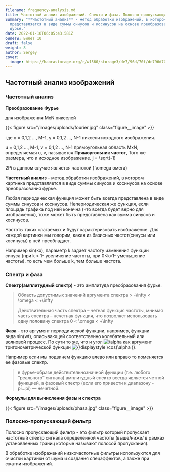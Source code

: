 ```yaml
---
filename: frequency-analysis.md
title: Частотный анализ изображений. Спектр и фаза. Полосно-пропускающий фильтр.
Summary: "**Частотный анализ** - метод обработки изображений, в котором картинка
  представляется в виде суммы синусов и косинусов на основе преобразования
  фурье."
date: 2022-01-10T06:05:43.581Z
билеты: Билет 10
draft: false
weight: 8
author: Sergey
cover:
  image: https://habrastorage.org/r/w1560/storage3/de7/96d/70f/de796d70f6772832ece34628824f46af.png
---
```

## Частотный анализ изображений

### Частотный анализ

**Преобразование Фурье**

для изображения MxN пикселей

{{< figure src="/images/uploads/fourier.jpg" class="figure__image" >}}

где x = 0,1,2 ..., M-1, y = 0,1,2 ..., N-1 пиксели исходного изображения.

u = 0,1,2 ..., M-1, v = 0,1,2 ..., N-1 прямоугольная область MxN, определяемая u, v, называется **Прямоугольник частот**, Того же размера, что и исходное изображение.
j = \sqrt(-1)

2Pi в данном случае является частотой ( \omega омега)

**Частотный анализ** - метод обработки изображений, в котором картинка представляется в виде суммы синусов и косинусов на основе преобразования фурье. 

Любая периодическая функция может быть всегда представлена в виде суммы синусов и косинусов. Непериодическая же функция, если площадь графика под ней конечна (что всегда будет верно для изображения), тоже может быть представлена как сумма синусов и косинусов.

Частоты таких слагаемых и будут характеризовать изображение. Для каждой картинки мы говорим, какая из базисных частот(синусы или косинусы) в ней преобладает. 

Например sin(kx), параметр k задает частоту изменения функции синуса (при k > 1- увеличение частоты, при 0<k<1- уменьшение частоты). то есть чем больше k, тем больше частота.

### Спектр и фаза

**Спектр(амплитудный спектр)** - это амплитуда преобразования фурье.

> Область допустимых значений аргумента спектра > -\infty < \omega < +\infty
>
> Действительная часть спектра – четная функция частоты, мнимая часть спектра – нечетная функция, что позволяет использовать одну половину спектра 0 < \omega < +\infty

**Фаза** - это аргумент периодической функции, например, функции вида sin(wt), описывающей соответственно колебательный или волновой процесс. По сути то же, что и угол ![\\alpha ](https://wikimedia.org/api/rest_v1/media/math/render/svg/b79333175c8b3f0840bfb4ec41b8072c83ea88d3) как аргумент тригонометрической функции ![{\\displaystyle \\cos(\\alpha )}](https://wikimedia.org/api/rest_v1/media/math/render/svg/8323c66f99d1f3b7e0858fb92b0644fb0b8fba8a).

Например если мы подвинем функцию влево или вправо то поменяется ее фазовые спектр.

> в фурье-образе действительнозначной функции (т.е. любого “реального” сигнала) амплитудный спектр всегда является четной функцией, а фазовый спектр (если его привести к диапазону -pi...pi) — нечетной.

**Формулы для вычисления фазы и спектра**

{{< figure src="/images/uploads/phasa.jpg" class="figure__image" >}}

### Полосно-пропускающий фильтр

Полосно пропускающий фильтр - это фильтр который пропускает частотный спектр сигнала определенной частоты (выше/ниже/ в рамках установленных границ которые называют полосой пропускания).



В обработке изображений низкочастотные фильтры используются для очистки картинки от шума и создания спецэффектов, а также при сжатии изображений.
